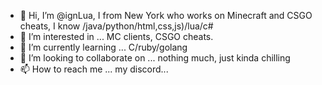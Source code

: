 - 👋 Hi, I’m @ignLua, I from New York who works on Minecraft and CSGO cheats, I know /java/python/html,css,js)/lua/c#
- 👀 I’m interested in ... MC clients, CSGO cheats.
- 🌱 I’m currently learning ... C/ruby/golang
- 💞️ I’m looking to collaborate on ... nothing much, just kinda chilling
- 📫 How to reach me ... my discord...

<!---
ignLua/ignLua is a ✨ special ✨ repository because its `README.md` (this file) appears on your GitHub profile.
You can click the Preview link to take a look at your changes.
--->
